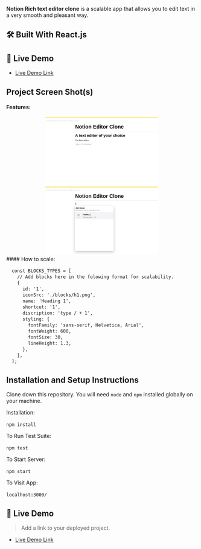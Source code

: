 **Notion Rich text editor clone** is a scalable app that allows you to edit text in a very smooth and pleasant way.

## 🛠 Built With <a name="built-with">React.js</a>

## 🚀 Live Demo <a name="live-demo"></a>

- [Live Demo Link](https://638de07f2becdf7c7c6e330a--rich-text-editor-notion.netlify.app/)

## Project Screen Shot(s)

#### Features:

<div align="center">

  <img src="./01.png" alt="img" width="300"  height="auto" />
  <br/>

</div>

<div align="center">

  <img src="./02.png" alt="img" width="300"  height="auto" />
  <br/>

</div>
#### How to scale:

```
  const BLOCKS_TYPES = [
    // Add blocks here in the folowing format for scalability.
    {
      id: '1',
      iconSrc: './blocks/h1.png',
      name: 'Heading 1',
      shortcut: '1',
      discription: 'type / + 1',
      styling: {
        fontFamily: 'sans-serif, Helvetica, Arial',
        fontWeight: 600,
        fontSize: 30,
        lineHeight: 1.3,
      },
    },
  ];
```

## Installation and Setup Instructions

Clone down this repository. You will need `node` and `npm` installed globally on your machine.

Installation:

`npm install`

To Run Test Suite:

`npm test`

To Start Server:

`npm start`

To Visit App:

`localhost:3000/`

## 🚀 Live Demo <a name="live-demo"></a>

> Add a link to your deployed project.

- [Live Demo Link](https://yourdeployedapplicationlink.com)
